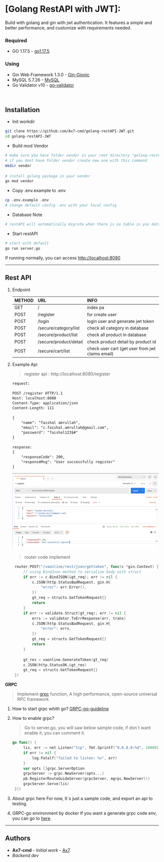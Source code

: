 # [Golang RestAPI with JWT]:

Build with golang and gin with jwt authentication. It features a simple and better performance, and customize with requirements needed.

### Required

 * GO 1.17.5 - [go1.17.5](https://go.dev/doc/devel/release#go1.17).

### Using

- Gin Web Framework 1.3.0 - [Gin-Gionic](https://github.com/gin-gonic/gin)
- MySQL 5.7.26 - [MySQL](https://dev.mysql.com/doc/relnotes/mysql/5.7/en/news-5-7-26.html)
- Go Validator v10 - [go-validator](https://github.com/go-playground/validator)

<br>

<h2>Installation</h2>

* Init workdir
```sh
git clone https://github.com/Ax7-cmd/golang-restAPI-JWT.git
cd golang-restAPI-JWT
```

* Build mod Vendor
```sh
# make sure you have folder vendor in your root directory "golang-restAPI-JWT/vendor"
# if you dont have folder vendor create new one with this command 
mkdir vendor

# install golang package in your vendor
go mod vendor
```

* Copy .env.example to .env
```sh
cp .env.example .env
# change default config .env with your local config
```

* Database Note
```sh
# restAPI will automatically migrate when there is no table in you database
```

* Start restAPI 
```sh
# start with default
go run server.go
```

If running normally, you can access <a href="http://localhost:8080">http://localhost:8080</a>

---
<h2>Rest API</h2>

1. Endpoint

    | METHOD | URL                     | INFO                                              |
    | ------ | :-------------          | :-------------                                    |
    | GET    | /                       | index pa                                          |
    | POST   | /register               | for create user                                   |
    | POST   | /login                  | login user and generate jwt token                 |
    | POST   | /secure/category/list   | check all category in database                    |
    | POST   | /secure/product/list    | check all product in database                     |
    | POST   | /secure/product/detail  | check product detail by product id                |
    | POST   | /secure/cart/list       | check user cart (get user from jwt claims email)  |

2. Example Api
   > register api : http://localhost:8080/register

    ```text
    request:

    POST /register HTTP/1.1
    Host: localhost:8080
    Content-Type: application/json
    Content-Length: 111

    {
        "name": "faishal amrullah",
        "email": "c.faishal.amrullah@gmail.com",
        "password": "faishal123$#"
    }
    
    response:
    {
        "responseCode": 200,
        "responseMsg": "User successfully register"
    }
    ```
    ![Gopher image](Doc/register.png)
    
   >router code implement
   ```go
    router.POST("/vaonline/rest/json/gettoken", func(c *gin.Context) {
		// using BindJson method to serialize body with struct
		if err := c.BindJSON(&gt_req); err != nil {
			c.JSON(http.StatusBadRequest, gin.H{
				"error": err.Error(),
			})
			gt_req = structs.GetTokenRequest{}
			return
		}
		if err := validate.Struct(gt_req); err != nil {
			errs := validator.ToErrResponse(err, trans)
			c.JSON(http.StatusBadRequest, gin.H{
				"error": errs,
			})
			gt_req = structs.GetTokenRequest{}
			return
		}
		
		gt_res = vaonline.GenerateToken(gt_req)
		c.JSON(http.StatusOK,&gt_res)
		gt_req = structs.GetTokenRequest{}
	})
   ```

**GRPC**
>Implement [grpc](https://grpc.io) function, A high performance, open-source universal RPC framework

1. How to start grpc whith go?
   [GRPC-go-guideline](https://grpc.io/docs/quickstart/go.html)

2. How to enable grpc?
   > Go to server.go, you will saw below sample code, if don`t want enable it, you can comment it.
   ```go
   go func() {
		lis, err := net.Listen("tcp", fmt.Sprintf("0.0.0.0:%d", 10000))
		if err != nil {
			log.Fatalf("failed to listen: %v", err)
		}
		var opts []grpc.ServerOption
		grpcServer := grpc.NewServer(opts...)
		pb.RegisterRouteGuideServer(grpcServer, mgrpc.NewServer())
		grpcServer.Serve(lis)
	}()
   ```
3. About grpc here
   For now, It`s just a sample code, and export an api to testing. 

4. GRPC-go environment by docker
    If you want a generate grpc code env, you can go to [here](https://hub.docker.com/r/nightlegend/grpc-go/).


---
## Authors

* **Ax7-cmd** - *Initial work* - [Ax7](https://github.com/Ax7-cmd).
* *Backend dev*